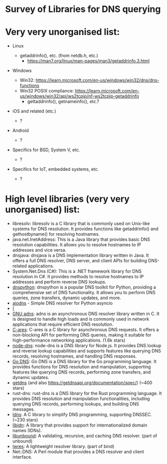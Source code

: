 # Survey of Libraries for DNS querying



# Very very unorganised list:

* Linux
  - getaddrinfo(), etc. (from netdb.h, etc.)
    * https://man7.org/linux/man-pages/man3/getaddrinfo.3.html


* Windows
  - Win32: https://learn.microsoft.com/en-us/windows/win32/dns/dns-functions
  - Win32 POSIX compliance: https://learn.microsoft.com/en-us/windows/win32/api/ws2tcpip/nf-ws2tcpip-getaddrinfo
    * gettaddrinfo(), getnameinfo(), etc.?

* iOS and related (etc.)
  - ?

* Android
  - ?

* Specifics for BSD, System V, etc.
  - ?

* Specifics for IoT, embedded systems, etc.
  - ?

# High level libraries (very very unorganised) list:
  - libresolv: libresolv is a C library that is commonly used on Unix-like systems for DNS resolution. It provides functions like getaddrinfo() and gethostbyname() for resolving hostnames.
  - java.net.InetAddress: This is a Java library that provides basic DNS resolution capabilities. It allows you to resolve hostnames to IP addresses and vice versa.
  - dnsjava: dnsjava is a DNS implementation library written in Java. It offers a full DNS resolver, DNS server, and client APIs for building DNS-related applications.
  - System.Net.Dns (C#): This is a .NET framework library for DNS resolution in C#. It provides methods to resolve hostnames to IP addresses and perform reverse DNS lookups.
  - [dnspython](https://github.com/rthalley/dnspython): dnspython is a popular DNS toolkit for Python, providing a comprehensive set of DNS functionality. It allows you to perform DNS queries, zone transfers, dynamic updates, and more.
  - [aiodns](https://github.com/saghul/aiodns) -  Simple DNS resolver for Python asyncio
  - [
  - [GNU adns](https://www.chiark.greenend.org.uk/ucgi/~ianmdlvl/git/adns.git/): adns is an asynchronous DNS resolver library written in C. It is designed to handle high loads and is commonly used in network applications that require efficient DNS resolution.
  - [C-ares](https://c-ares.org/): C-ares is a C library for asynchronous DNS requests. It offers a non-blocking API for performing DNS queries, making it suitable for high-performance networking applications. (1.6k stars)
  - [node-dns](https://nodejs.org/api/dns.html): node-dns is a DNS library for Node.js. It provides DNS lookup and reverse lookup capabilities and supports features like querying DNS records, resolving hostnames, and handling DNS responses.
  - [Go DNS](https://github.com/miekg/dns): Go DNS is a DNS library for the Go programming language. It provides functions for DNS resolution and manipulation, supporting features like querying DNS records, performing zone transfers, and dynamic updates.
  - [getdns](https://getdnsapi.net) (and also https://getdnsapi.org/documentation/spec/) (~400 stars)
  - rust-dns: rust-dns is a DNS library for the Rust programming language. It provides DNS resolution and manipulation functionalities, including querying DNS records, performing lookups, and building DNS messages.
  - [ldns](https://www.nlnetlabs.nl/projects/ldns/about/): A C library to simplify DNS programming, supporting DNSSEC. (~230 stars)
  - [libidn](https://www.gnu.org/software/libidn/): A library that provides support for internationalized domain names (IDNs).
  - [libunbound](https://github.com/NLnetLabs/unbound/blob/master/libunbound): A validating, recursive, and caching DNS resolver. (part of unbound)
  - [lwres](https://github.com/pspacek/bind/blob/master/doc/design/lwres): A lightweight resolver library. (part of bind)
  - Net::DNS: A Perl module that provides a DNS resolver and client interface.
